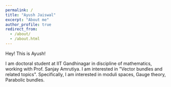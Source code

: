```yaml
---
permalink: /
title: "Ayush Jaiswal"
excerpt: "About me"
author_profile: true
redirect_from: 
  - /about/
  - /about.html
---
```


Hey! This is Ayush!

I am doctoral student at IIT Gandhinagar in discipline of mathematics, working with Prof. Sanjay Amrutiya. I am interested in "Vector bundles and related topics".
Specifically, I am interested in moduli spaces, Gauge theory, Parabolic bundles.

